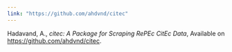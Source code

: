 ```yaml
---
link: "https://github.com/ahdvnd/citec"
---
```

Hadavand, A., *citec: A Package for Scraping RePEc CitEc Data*, Available on https://github.com/ahdvnd/citec.